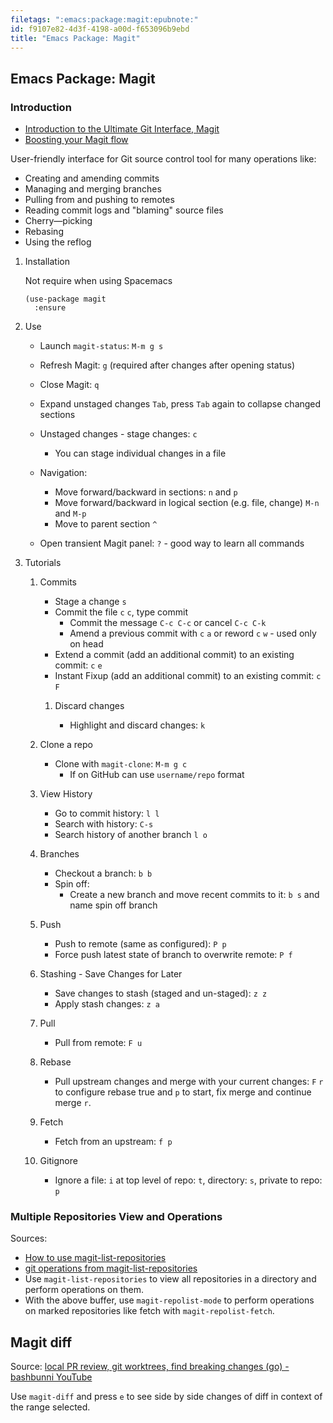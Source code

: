 ```yaml
---
filetags: ":emacs:package:magit:epubnote:"
id: f9107e82-4d3f-4198-a00d-f653096b9ebd
title: "Emacs Package: Magit"
---
```


## Emacs Package: Magit

### Introduction

- [Introduction to the Ultimate Git Interface,
  Magit](https://www.youtube.com/watch?v=_zfvQkJsYwI)
- [Boosting your Magit
  flow](https://www.youtube.com/watch?v=qPfJoeQCIvA)

User-friendly interface for Git source control tool for many operations
like:

- Creating and amending commits
- Managing and merging branches
- Pulling from and pushing to remotes
- Reading commit logs and "blaming" source files
- Cherry—picking
- Rebasing
- Using the reflog

1.  Installation

    Not require when using Spacemacs

    ``` elisp
    (use-package magit
      :ensure
    ```

2.  Use

    - Launch `magit-status`: `M-m g s`

    - Refresh Magit: `g` (required after changes after opening status)

    - Close Magit: `q`

    - Expand unstaged changes `Tab`, press `Tab` again to collapse
      changed sections

    - Unstaged changes - stage changes: `c`

      - You can stage individual changes in a file

    - Navigation:

      - Move forward/backward in sections: `n` and `p`
      - Move forward/backward in logical section (e.g. file, change)
        `M-n` and `M-p`
      - Move to parent section `^`

    - Open transient Magit panel: `?` - good way to learn all commands

3.  Tutorials

    1.  Commits

        - Stage a change `s`
        - Commit the file `c` `c`, type commit
          - Commit the message `C-c C-c` or cancel `C-c C-k`
          - Amend a previous commit with `c` `a` or reword `c` `w` -
            used only on head
        - Extend a commit (add an additional commit) to an existing
          commit: `c` `e`
        - Instant Fixup (add an additional commit) to an existing
          commit: `c` `F`

        1.  Discard changes

            - Highlight and discard changes: `k`

    2.  Clone a repo

        - Clone with `magit-clone`: `M-m g c`
          - If on GitHub can use `username/repo` format

    3.  View History

        - Go to commit history: `l l`
        - Search with history: `C-s`
        - Search history of another branch `l o`

    4.  Branches

        - Checkout a branch: `b b`
        - Spin off:
          - Create a new branch and move recent commits to it: `b s` and
            name spin off branch

    5.  Push

        - Push to remote (same as configured): `P p`
        - Force push latest state of branch to overwrite remote: `P f`

    6.  Stashing - Save Changes for Later

        - Save changes to stash (staged and un-staged): `z z`
        - Apply stash changes: `z a`

    7.  Pull

        - Pull from remote: `F u`

    8.  Rebase

        - Pull upstream changes and merge with your current changes: `F`
          `r` to configure rebase true and `p` to start, fix merge and
          continue merge `r`.

    9.  Fetch

        - Fetch from an upstream: `f p`

    10. Gitignore

        - Ignore a file: `i` at top level of repo: `t`, directory: `s`,
          private to repo: `p`

### Multiple Repositories View and Operations

Sources:

- [How to use
  magit-list-repositories](https://emacs.stackexchange.com/questions/32696/how-to-use-magit-list-repositories)
- [git operations from
  magit-list-repositories](https://github.com/magit/magit/issues/4453)
- Use `magit-list-repositories` to view all repositories in a directory
  and perform operations on them.
- With the above buffer, use `magit-repolist-mode` to perform operations
  on marked repositories like fetch with `magit-repolist-fetch`.

## Magit diff

Source: [local PR review, git worktrees, find breaking changes (go) -
bashbunni YouTube](https://www.youtube.com/watch?v=Zr0Cqqbmmuc)

Use `magit-diff` and press `e` to see side by side changes of diff in
context of the range selected.
